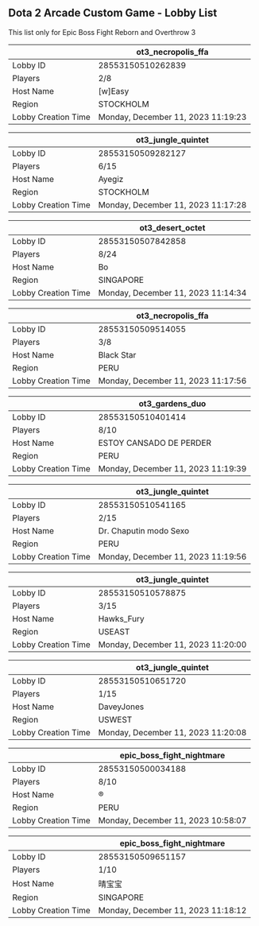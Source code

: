 ## Dota 2 Arcade Custom Game - Lobby List

This list only for Epic Boss Fight Reborn and Overthrow 3

|  | ot3_necropolis_ffa |
| ------ | ------ |
| Lobby ID | 28553150510262839 |
| Players | 2/8 |
| Host Name | [w]Easy |
| Region | STOCKHOLM |
| Lobby Creation Time | Monday, December 11, 2023 11:19:23 |


|  | ot3_jungle_quintet |
| ------ | ------ |
| Lobby ID | 28553150509282127 |
| Players | 6/15 |
| Host Name | Ayegiz |
| Region | STOCKHOLM |
| Lobby Creation Time | Monday, December 11, 2023 11:17:28 |


|  | ot3_desert_octet |
| ------ | ------ |
| Lobby ID | 28553150507842858 |
| Players | 8/24 |
| Host Name | Bo |
| Region | SINGAPORE |
| Lobby Creation Time | Monday, December 11, 2023 11:14:34 |


|  | ot3_necropolis_ffa |
| ------ | ------ |
| Lobby ID | 28553150509514055 |
| Players | 3/8 |
| Host Name | Black Star |
| Region | PERU |
| Lobby Creation Time | Monday, December 11, 2023 11:17:56 |


|  | ot3_gardens_duo |
| ------ | ------ |
| Lobby ID | 28553150510401414 |
| Players | 8/10 |
| Host Name | ESTOY CANSADO DE PERDER |
| Region | PERU |
| Lobby Creation Time | Monday, December 11, 2023 11:19:39 |


|  | ot3_jungle_quintet |
| ------ | ------ |
| Lobby ID | 28553150510541165 |
| Players | 2/15 |
| Host Name | Dr. Chaputin modo Sexo |
| Region | PERU |
| Lobby Creation Time | Monday, December 11, 2023 11:19:56 |


|  | ot3_jungle_quintet |
| ------ | ------ |
| Lobby ID | 28553150510578875 |
| Players | 3/15 |
| Host Name | Hawks_Fury |
| Region | USEAST |
| Lobby Creation Time | Monday, December 11, 2023 11:20:00 |


|  | ot3_jungle_quintet |
| ------ | ------ |
| Lobby ID | 28553150510651720 |
| Players | 1/15 |
| Host Name | DaveyJones |
| Region | USWEST |
| Lobby Creation Time | Monday, December 11, 2023 11:20:08 |


|  | epic_boss_fight_nightmare |
| ------ | ------ |
| Lobby ID | 28553150500034188 |
| Players | 8/10 |
| Host Name | ® |
| Region | PERU |
| Lobby Creation Time | Monday, December 11, 2023 10:58:07 |


|  | epic_boss_fight_nightmare |
| ------ | ------ |
| Lobby ID | 28553150509651157 |
| Players | 1/10 |
| Host Name | 晴宝宝 |
| Region | SINGAPORE |
| Lobby Creation Time | Monday, December 11, 2023 11:18:12 |


